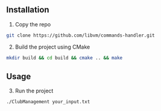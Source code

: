 ## Installation
1. Copy the repo
```bash
git clone https://github.com/libvm/commands-handler.git
```
2. Build the project using CMake
```bash
mkdir build && cd build && cmake .. && make
```
## Usage
3. Run the project
```bash
./ClubManagement your_input.txt
```
